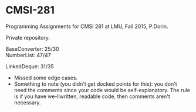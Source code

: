 # CMSI-281
Programming Assignments for CMSI 281 at LMU, Fall 2015, P.Dorin.

Private repository.


BaseConverter: 25/30  
NumberList: 47/47

LinkedDeque: 31/35
  * Missed some edge cases.
  * Something to note (you didn't get docked points for this): you don't need the comments since your code would be self-explanatory. The rule is if you have we-llwritten, readable code, then comments aren't necessary.
